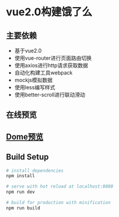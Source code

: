 # vue2.0构建饿了么

## 主要依赖
- 基于vue2.0
- 使用vue-router进行页面路由切换
- 使用axios进行http请求获取数据
- 自动化构建工具webpack
- mockjs模拟数据
- 使用less编写样式
- 使用better-scroll进行联动滑动

## 在线预览
[<h2>Dome预览</h2>](http://www.mo36.com/ele/dist/)
## Build Setup

``` bash
# install dependencies
npm install

# serve with hot reload at localhost:8080
npm run dev

# build for production with minification
npm run build
  
